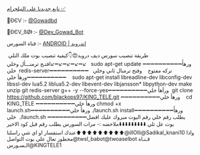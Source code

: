 [تابع جديدنا على التيلجرام ✅](https://telegram.me/arabic_android)


📌ÐЄV :- [@Gowadbd](https://telegram.me/Gowadbd)

🤖ÐЄV_ßØƚ :- [@Dev_Gowad_Bot](https://telegram.me/Dev_Gowad_Bot) 

قناة السورس :- [ANDROID | اندرويد](https://telegram.me/arabic_android)

طريقة تنصيب سورس ديف درويد😍👇كيفية تنصيب بوت ملك التلي  ↙️➖↙️➖↙️➖↙️➖↙️افتـح ترمنـــأل وخلي   sudo apt-get update ➖➖➖➖➖➖➖➖➖➖ورهأَ خلي  redis-server➖➖➖➖➖➖➖➖➖➖تركه مفتوح    وفتح ترمنال ثاني وخلي    ➖➖➖➖➖➖➖➖➖➖ورهأ خلي    sudo apt-get install libreadline-dev libconfig-dev libssl-dev lua5.2 liblua5.2-dev libevent-dev libjansson* libpython-dev make unzip git redis-server g++ -y --force-yes➖➖➖➖➖➖➖➖➖➖ورأهأَ خلي  git clone https://github.com/blackops97/KING_TELE.git ➖➖➖➖➖➖➖➖➖➖ورهأ خلي    cd KING_TELE ➖➖➖➖➖➖➖➖➖➖ورهأَ خلي chmod +x launch.sh➖➖➖➖➖➖➖➖➖➖ورهأَ خلي ./launch.sh install➖➖➖➖➖➖➖➖➖➖ورهأَ خلي  ./launch.sh ➖➖➖➖➖➖➖➖➖➖يطلب رقم خلي رقم البوت مبروك عليك افضل بوت عل تلي ⬇️⬇️⬇️⬇️⬇️⬇️⬇️⬇️⬇️ملاحضه :- مرات السورس يطلب رقم قبل كود الاخير ⬆️⬆️⬆️⬆️⬆️⬆️⬆️⬆️⬆️عندك استفسار او اي شي راسلنا@illOlli@Sadikal_knani10 واذا محظور تعال على بوت التواصل@twsl_babot@twoaselbot قـنـاة الـسـورس@KINGTELE1
